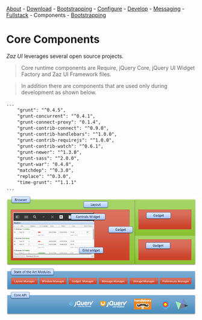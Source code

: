[About](../../../) - [Download](DOWNLOAD.md) - [Bootstrapping](BOOTSTRAP.md) - [Configure](CONFIGURE.md) - [Develop](DEVELOP.md) - [Messaging](MESSAGING.md) - [Fullstack](FULLSTACK.md) - Components - [Bootstrapping](BOOTSTRAPPING.md)

# Core Components 

*Zaz UI* leverages several open source projects.  

> Core runtime components are Require, jQuery Core, jQuery UI Widget Factory and Zaz UI Framework files. 

> In addition there are components that are used only during development as shown below.    

    ...
        "grunt": "^0.4.5",
        "grunt-concurrent": "^0.4.1",
        "grunt-connect-proxy": "0.1.4",
        "grunt-contrib-connect": "^0.9.0",
        "grunt-contrib-handlebars": "^1.0.0",
        "grunt-contrib-requirejs": "^1.0.0",
        "grunt-contrib-watch": "^0.6.1",
        "grunt-newer": "^1.3.0",
        "grunt-sass": "^2.0.0",
        "grunt-war": "0.4.8",
        "matchdep": "^0.3.0",
        "replace": "^0.3.0",
        "time-grunt": "^1.1.1"
    ...

![Zaz UI Messaging API](assets/components.png)